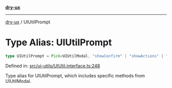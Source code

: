 [**dry-ux**](../README.md)

***

[dry-ux](../README.md) / UIUtilPrompt

# Type Alias: UIUtilPrompt

```ts
type UIUtilPrompt = Pick<UIUtilModal, "showConfirm" | "showActions" | "instances" | "getCurrent">;
```

Defined in: [src/ui-utils/UIUtil.interface.ts:248](https://github.com/navedr/dry-ux/blob/e875b26275714d870ae7637bd802b35e75633e0b/src/ui-utils/UIUtil.interface.ts#L248)

Type alias for UIUtilPrompt, which includes specific methods from UIUtilModal.
